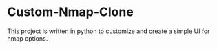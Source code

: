 # Custom-Nmap-Clone
This project is written in python to customize and create a simple UI for nmap options.
